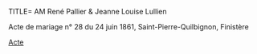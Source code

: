 TITLE= AM René Pallier & Jeanne Louise Lullien

Acte de mariage n° 28 du 24 juin 1861, Saint-Pierre-Quilbignon, Finistère



<a href="https://adecang.github.io/gen/saint_pierre_quilbignon/media/1861_0624_AM_rene_pallier__jeanne_louise_lullien.jpg">Acte</a>

